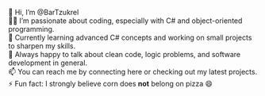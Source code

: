 👋 Hi, I’m @BarTzukrel  
👨‍💻 I’m passionate about coding, especially with C# and object-oriented programming.  
🌱 Currently learning advanced C# concepts and working on small projects to sharpen my skills.  
💬 Always happy to talk about clean code, logic problems, and software development in general.  
📫 You can reach me by connecting here or checking out my latest projects.  
⚡ Fun fact: I strongly believe corn does **not** belong on pizza 😄  

<!---
BarTzukrel/BarTzukrel is a ✨ special ✨ repository because its `README.md` (this file) appears on your GitHub profile.
You can click the Preview link to take a look at your changes.
--->
